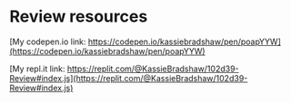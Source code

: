 # Review resources

[My codepen.io link: https://codepen.io/kassiebradshaw/pen/poapYYW](https://codepen.io/kassiebradshaw/pen/poapYYW)

[My repl.it link: https://replit.com/@KassieBradshaw/102d39-Review#index.js](https://replit.com/@KassieBradshaw/102d39-Review#index.js)